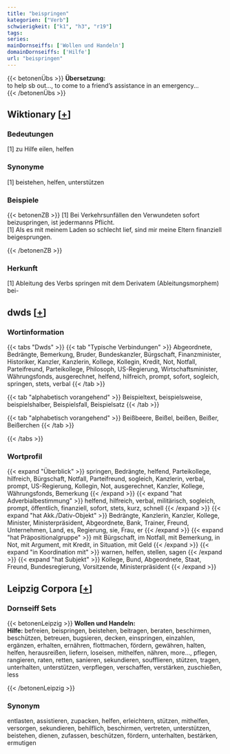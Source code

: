 ```yaml
---
title: "beispringen"
kategorien: ["Verb"]
schwierigkeit: ["k1", "h3", "r19"]
tags:
series:
mainDornseiffs: ['Wollen und Handeln']
domainDornseiffs: ['Hilfe']
url: "beispringen"
---
```


{{< betonenÜbs >}}
**Übersetzung:**  
to help sb out..., to come to a friend’s assistance in an emergency...  
{{< /betonenÜbs >}}

## Wiktionary [[+](https://de.wiktionary.org/wiki/beispringen)]

### Bedeutungen
[1] zu Hilfe eilen, helfen  

### Synonyme
[1] beistehen, helfen, unterstützen  

### Beispiele
{{< betonenZB >}}
[1] Bei Verkehrsunfällen den Verwundeten sofort beizuspringen, ist jedermanns Pflicht.  
[1] Als es mit meinem Laden so schlecht lief, sind mir meine Eltern finanziell beigesprungen.  

{{< /betonenZB >}}
### Herkunft
[1] Ableitung des Verbs springen mit dem Derivatem (Ableitungsmorphem) bei-  



## dwds [[+](https://www.dwds.de/wb/beispringen)]

### Wortinformation
{{< tabs "Dwds" >}}
{{< tab "Typische Verbindungen" >}}
Abgeordnete, Bedrängte, Bemerkung, Bruder, Bundeskanzler, Bürgschaft, Finanzminister, Historiker, Kanzler, Kanzlerin, Kollege, Kollegin, Kredit, Not, Notfall, Parteifreund, Parteikollege, Philosoph, US-Regierung, Wirtschaftsminister, Währungsfonds, ausgerechnet, helfend, hilfreich, prompt, sofort, sogleich, springen, stets, verbal
{{< /tab >}}

{{< tab "alphabetisch vorangehend" >}}
Beispieltext, beispielsweise, beispielshalber, Beispielsfall, Beispielsatz
{{< /tab >}}

{{< tab "alphabetisch vorangehend" >}}
Beißbeere, Beißel, beißen, Beißer, Beißerchen
{{< /tab >}}

{{< /tabs >}}

### Wortprofil
{{< expand "Überblick" >}} springen, Bedrängte, helfend, Parteikollege, hilfreich, Bürgschaft, Notfall, Parteifreund, sogleich, Kanzlerin, verbal, prompt, US-Regierung, Kollegin, Not, ausgerechnet, Kanzler, Kollege, Währungsfonds, Bemerkung {{< /expand >}}
{{< expand "hat Adverbialbestimmung" >}} helfend, hilfreich, verbal, militärisch, sogleich, prompt, öffentlich, finanziell, sofort, stets, kurz, schnell {{< /expand >}}
{{< expand "hat Akk./Dativ-Objekt" >}} Bedrängte, Kanzlerin, Kanzler, Kollege, Minister, Ministerpräsident, Abgeordnete, Bank, Trainer, Freund, Unternehmen, Land, es, Regierung, sie, Frau, er {{< /expand >}}
{{< expand "hat Präpositionalgruppe" >}} mit Bürgschaft, im Notfall, mit Bemerkung, in Not, mit Argument, mit Kredit, in Situation, mit Geld {{< /expand >}}
{{< expand "in Koordination mit" >}} warnen, helfen, stellen, sagen {{< /expand >}}
{{< expand "hat Subjekt" >}} Kollege, Bund, Abgeordnete, Staat, Freund, Bundesregierung, Vorsitzende, Ministerpräsident {{< /expand >}}

## Leipzig Corpora [[+](https://corpora.uni-leipzig.de/en/res?word=beispringen&corpusId=deu_newscrawl-public_2018)]

### Dornseiff Sets
{{< betonenLeipzig >}}
**Wollen und Handeln:**  
**Hilfe:** befreien, beispringen, beistehen, beitragen, beraten, beschirmen, beschützen, betreuen, bugsieren, decken, einspringen, einzahlen, ergänzen, erhalten, ernähren, flottmachen, fördern, gewähren, halten, helfen, herausreißen, liefern, loseisen, mithelfen, nähren, more..., pflegen, rangieren, raten, retten, sanieren, sekundieren, soufflieren, stützen, tragen, unterhalten, unterstützen, verpflegen, verschaffen, verstärken, zuschießen, less  

{{< /betonenLeipzig >}}

### Synonym
entlasten, assistieren, zupacken, helfen, erleichtern, stützen, mithelfen, versorgen, sekundieren, behilflich, beschirmen, vertreten, unterstützen, beistehen, dienen, zufassen, beschützen, fördern, unterhalten, bestärken, ermutigen

